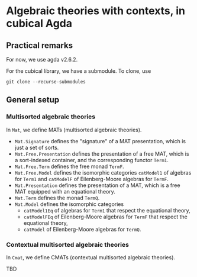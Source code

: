 # Algebraic theories with contexts, in cubical Agda

## Practical remarks

For now, we use agda v2.6.2.

For the cubical library, we have a submodule.
To clone, use
```
git clone --recurse-submodules
```

## General setup

### Multisorted algebraic theories
In `Mat`, we define MATs (multisorted algebraic theories).
- `Mat.Signature` defines the "signature" of a MAT presentation, which is just a set of sorts.
- `Mat.Free.Presentation` defines the presentation of a free MAT, which is a sort-indexed container, and the corresponding functor `Term1`.
- `Mat.Free.Term` defines the free monad `TermF`.
- `Mat.Free.Model` defines the isomorphic categories `catModel1` of algebras for `Term1` and `catModelF` of Eilenberg-Moore algebras for `TermF`.
- `Mat.Presentation` defines the presentation of a MAT, which is a free MAT equipped with an equational theory.
- `Mat.Term` defines the monad `TermQ`.
- `Mat.Model` defines the isomorphic categories
  - `catModel1Eq` of algebras for `Term1` that respect the equational theory,
  - `catModelFEq` of Eilenberg-Moore algebras for `TermF` that respect the equational theory,
  - `catModel` of Eilenberg-Moore algebras for `TermQ`.
  
### Contextual multisorted algebraic theories
In `Cmat`, we define CMATs (contextual multisorted algebraic theories).

TBD
